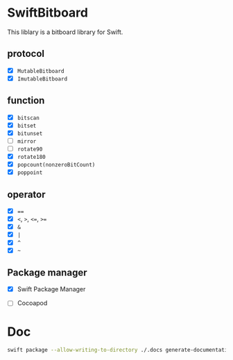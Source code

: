 # SwiftBitboard
This liblary is a bitboard library for Swift.

## protocol
- [x] `MutableBitboard`
- [x] `ImutableBitboard`

## function
- [x] `bitscan`
- [x] `bitset`
- [x] `bitunset`
- [ ] `mirror`
- [ ] `rotate90`
- [x] `rotate180`
- [x] `popcount(nonzeroBitCount)`
- [x] `poppoint`

## operator
- [x] `==`
- [x] `<`, `>`, `<=`, `>=`
- [x] `&`
- [x] `|`
- [x] `^`
- [x] `~`

## Package manager

- [x] Swift Package Manager
- [ ] Cocoapod


# Doc

```bash
swift package --allow-writing-to-directory ./.docs generate-documentation  --output-path ./.docs
```
